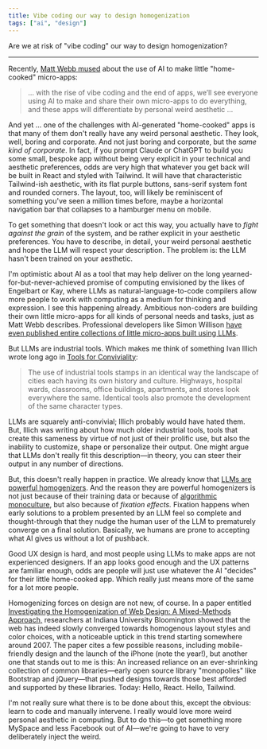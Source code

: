 ```yaml
---
title: Vibe coding our way to design homogenization
tags: ["ai", "design"]
---
```


Are we at risk of "vibe coding" our way to design homogenization?

---

Recently, [Matt Webb mused](https://interconnected.org/home/2025/03/07/schelling) about the use of AI to make little "home-cooked" micro-apps:

>... with the rise of vibe coding and the end of apps, we’ll see everyone using AI to make and share their own micro-apps to do everything, and these apps will differentiate by personal weird aesthetic ...

And yet ... one of the challenges with AI-generated "home-cooked" apps is that many of them don't really have any weird personal aesthetic. They look, well, boring and corporate. And not just boring and corporate, but the *same kind of corporate*. In fact, if you prompt Claude or ChatGPT to build you some small, bespoke app without being very explicit in your technical and aesthetic preferences, odds are very high that whatever you get back will be built in React and styled with Tailwind. It will have that characteristic Tailwind-ish aesthetic, with its flat purple buttons, sans-serif system font and rounded corners. The layout, too, will likely be reminiscent of something you've seen a million times before, maybe a horizontal navigation bar that collapses to a hamburger menu on mobile.

To get something that doesn't look or act this way, you actually have to *fight against the grain* of the system, and be rather explicit in your aesthetic preferences. You have to describe, in detail, your weird personal aesthetic and hope the LLM will respect your description. The problem is: the LLM hasn't been trained on your aesthetic.

I'm optimistic about AI as a tool that may help deliver on the long yearned-for-but-never-achieved promise of computing envisioned by the likes of Engelbart or Kay, where LLMs as natural-language-to-code compilers allow more people to work with computing as a medium for thinking and expression. I see this happening already. Ambitious non-coders are building their own little micro-apps for all kinds of personal needs and tasks, just as Matt Webb describes. Professional developers like Simon Willison [have even published entire collections of little micro-apps built using LLMs](https://tools.simonwillison.net/).

But LLMs are industrial tools. Which makes me think of something Ivan Illich wrote long ago in [Tools for Conviviality](https://openlibrary.org/works/OL2848898W/Tools_for_Conviviality):

>The use of industrial tools stamps in an identical way the landscape of cities each having its own history and culture. Highways, hospital wards, classrooms, office buildings, apartments, and stores look everywhere the same. Identical tools also promote the development of the same character types.

LLMs are squarely anti-convivial; Illich probably would have hated them. But, Illich was writing about how much older industrial tools, tools that create this sameness by virtue of not just of their prolific use, but also the inability to customize, shape or personalize their output. One might argue that LLMs don't really fit this description—in theory, you can steer their output in any number of directions.

But, this doesn't really happen in practice. We already know that [LLMs are powerful homogenizers](https://www.researchgate.net/publication/383466490_Homogenizing_Effect_of_Large_Language_Model_LLM_on_Creative_Diversity_An_Empirical_Comparison_of_Human_and_ChatGPT_Writing). And the reason they are powerful homogenizers is not just because of their training data or because of [algorithmic monoculture](https://www.pnas.org/doi/10.1073/pnas.2018340118), but also because of *fixation effects.* Fixation happens when early solutions to a problem presented by an LLM feel so complete and thought-through that they nudge the human user of the LLM to prematurely converge on a final solution. Basically, we humans are prone to accepting what AI gives us without a lot of pushback.

Good UX design is hard, and most people using LLMs to make apps are not experienced designers. If an app looks good enough and the UX patterns are familiar enough, odds are people will just use whatever the AI "decides" for their little home-cooked app. Which really just means more of the same for a lot more people.

Homogenizing forces on design are not new, of course. In a paper entitled [Investigating the Homogenization of Web Design: A Mixed-Methods Approach,](https://dl.acm.org/doi/10.1145/3411764.3445156) researchers at Indiana University Bloomington showed that the web has indeed slowly converged towards homogenous layout styles and color choices, with a noticeable uptick in this trend starting somewhere around 2007. The paper cites a few possible reasons, including mobile-friendly design and the launch of the iPhone (note the year!), but another one that stands out to me is this: An increased reliance on an ever-shrinking collection of common libraries—early open source library "monopolies" like Bootstrap and jQuery—that pushed designs towards those best afforded and supported by these libraries. Today: Hello, React. Hello, Tailwind.

I'm not really sure what there is to be done about this, except the obvious: learn to code and manually intervene. I really would love more weird personal aesthetic in computing. But to do this—to get something more MySpace and less Facebook out of AI—we're going to have to very deliberately inject the weird.
